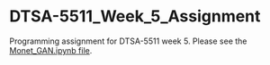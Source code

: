 # DTSA-5511_Week_5_Assignment
Programming assignment for DTSA-5511 week 5. Please see the [Monet_GAN.ipynb file](./Monet_GAN.ipynb).
